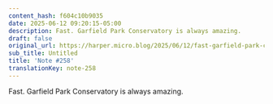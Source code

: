```yaml
---
content_hash: f604c10b9035
date: 2025-06-12 09:20:15-05:00
description: Fast. Garfield Park Conservatory is always amazing.
draft: false
original_url: https://harper.micro.blog/2025/06/12/fast-garfield-park-conservatory-is.html
sub_title: Untitled
title: 'Note #258'
translationKey: note-258
---
```


Fast. Garfield Park Conservatory is always amazing.